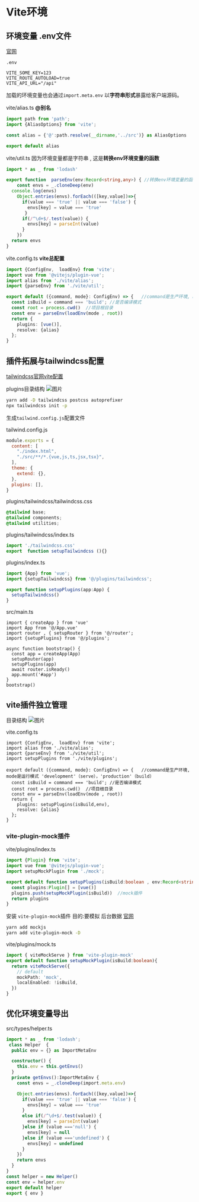 # Vite环境
## 环境变量 .env文件
[官网](https://cn.vitejs.dev/guide/env-and-mode.html)

`.env`
```
VITE_SOME_KEY=123
VITE_ROUTE_AUTOLOAD=true
VITE_API_URL="/api"
```
加载的环境变量也会通过`import.meta.env` 以**字符串形式**暴露给客户端源码。

vite/alias.ts  **@别名**
```ts
import path from 'path';
import {AliasOptions} from 'vite';

const alias = {'@':path.resolve(__dirname,'../src')} as AliasOptions

export default alias
```
vite/util.ts  因为环境变量都是字符串 , 这是**转换env环境变量的函数**
```ts
import * as _ from 'lodash'

export function  parseEnv(env:Record<string,any>) { //转换env环境变量的函数
    const envs = _.cloneDeep(env)
  console.log(envs)
    Object.entries(envs).forEach(([key,value])=>{
      if(value === 'true' || value === 'false') {
        envs[key] = value === 'true'
       }
      if(/^\d+$/.test(value)) {
        envs[key] = parseInt(value)
      }
    })
  return envs
}
```
vite.config.ts  **vite总配置**
```ts
import {ConfigEnv,  loadEnv} from 'vite';
import vue from '@vitejs/plugin-vue';
import alias from './vite/alias';
import {parseEnv} from './vite/util';

export default ({command, mode}: ConfigEnv) => {   //command是生产环境, mode是运行模式 'development'（serve），'production'（build）
  const isBuild = command === 'build'; //是否编译模式
  const root = process.cwd()  //项目根目录
  const env = parseEnv(loadEnv(mode , root))
  return {
    plugins: [vue()],
    resolve: {alias}
  };
}
```

## 插件拓展与tailwindcss配置
[tailwindcss官网vite配置](https://tailwindcss.com/docs/guides/vite)

plugins目录结构 ![图片](../.vuepress/public/images/tailwindcss.png)
```sh
yarn add -D tailwindcss postcss autoprefixer
npx tailwindcss init -p
```
生成`tailwind.config.js`配置文件

tailwind.config.js
```js
module.exports = {
  content: [
    "./index.html",
    "./src/**/*.{vue,js,ts,jsx,tsx}",
  ],
  theme: {
    extend: {},
  },
  plugins: [],
}
```
plugins/tailwindcss/tailwindcss.css
```css
@tailwind base;
@tailwind components;
@tailwind utilities;
```
plugins/tailwindcss/index.ts
```ts
import './tailwindcss.css'
export  function setupTailwindcss (){}
```
plugins/index.ts
```ts
import {App} from 'vue';
import {setupTailwindcss} from '@/plugins/tailwindcss';

export function setupPlugins(app:App) {
  setupTailwindcss()
}
```
src/main.ts
```ts{4,9}
import { createApp } from 'vue'
import App from '@/App.vue'
import router , { setupRouter } from '@/router';
import {setupPlugins} from '@/plugins';

async function bootstrap() {
  const app = createApp(App)
  setupRouter(app)
  setupPlugins(app)
  await router.isReady()
  app.mount('#app')
}
bootstrap()
```

## vite插件独立管理
目录结构
![图片](../../docs/.vuepress/public/images/vitePlugins.png)

vite.config.ts
```ts{11}
import {ConfigEnv,  loadEnv} from 'vite';
import alias from './vite/alias';
import {parseEnv} from './vite/util';
import setupPlugins from './vite/plugins';

export default ({command, mode}: ConfigEnv) => {   //command是生产环境, mode是运行模式 'development'（serve），'production'（build）
  const isBuild = command === 'build'; //是否编译模式
  const root = process.cwd()  //项目根目录
  const env = parseEnv(loadEnv(mode , root))
  return {
    plugins: setupPlugins(isBuild,env),
    resolve: {alias}
  };
}
```
### vite-plugin-mock插件
vite/plugins/index.ts
```ts
import {Plugin} from 'vite';
import vue from '@vitejs/plugin-vue';
import setupMockPlugin from './mock';

export default function setupPlugins(isBuild:boolean , env:Record<string , any>) {
  const plugins:Plugin[] = [vue()]
  plugins.push(setupMockPlugin(isBuild))  //mock插件
  return plugins
}
```

安装 `vite-plugin-mock`插件
目的:要模拟 后台数据
[官网](https://github.com/vbenjs/vite-plugin-mock)
```sh
yarn add mockjs
yarn add vite-plugin-mock -D
```
vite/plugins/mock.ts  
```ts
import { viteMockServe } from 'vite-plugin-mock'
export default function setupMockPlugin(isBuild:boolean){
  return viteMockServe({
    // default
    mockPath: 'mock',
    localEnabled: !isBuild,
  })
}
```
## 优化环境变量导出
src/types/helper.ts
```ts
import * as _ from 'lodash';
 class Helper  {
  public env = {} as ImportMetaEnv

  constructor() {
    this.env = this.getEnvs()
  }
  private getEnvs():ImportMetaEnv {
    const envs = _.cloneDeep(import.meta.env)

    Object.entries(envs).forEach(([key,value])=>{
      if(value === 'true' || value === 'false') {
        envs[key] = value === 'true'
      }
      else if(/^\d+$/.test(value)) {
        envs[key] = parseInt(value)
      }else if (value ==='null') {
        envs[key] = null
      }else if (value ==='undefined') {
        envs[key] = undefined
      }
    })
    return envs
  }
}
const helper = new Helper()
const env = helper.env
export default helper
export { env }
```